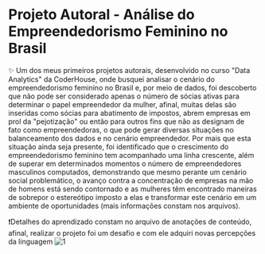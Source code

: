 # Projeto Autoral - Análise do Empreendedorismo Feminino no Brasil

✨ Um dos meus primeiros projetos autorais, desenvolvido no curso "Data Analytics" da CoderHouse, onde busquei analisar o cenário do empreendedorismo feminino no Brasil e, por meio de dados, foi descoberto que não pode ser considerado apenas o número de sócias ativas para determinar o papel empreendedor da mulher, afinal, muitas delas são inseridas como sócias para abatimento de impostos, abrem empresas em prol da "pejotização" ou então para outros fins que não as designam de fato como empreendedoras, o que pode gerar diversas situações no balanceamento dos dados e no cenário empreendedor. Por mais que esta situação ainda seja presente, foi identificado que o crescimento do empreendedorismo feminino tem acompanhado uma linha crescente, além de superar em determinados momentos o número de empreendedores masculinos computados, demonstrando que mesmo perante um cenário social problemático, o avanço contra a concentração de empresas na mão de homens está sendo contornado e as mulheres têm encontrado maneiras de sobrepor o estereótipo imposto a elas e transformar este cenário em um ambiente de oportunidades (mais informações constam nos arquivos).

❗Detalhes do aprendizado constam no arquivo de anotações de conteúdo, afinal, realizar o projeto foi um desafio e com ele adquiri novas percepções da linguagem
![1](https://1drv.ms/i/s!Aod7i08U7H1k2DkX2MaUHRFRxy2l)
